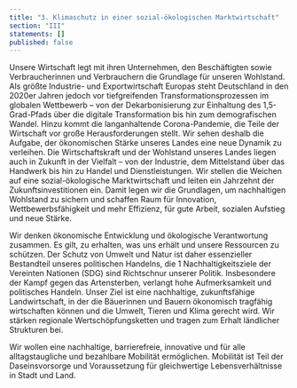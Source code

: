 ```yaml
---
title: "3. Klimaschutz in einer sozial-ökologischen Marktwirtschaft"
section: "III"
statements: []
published: false
---
```


Unsere Wirtschaft legt mit ihren Unternehmen, den Beschäftigten sowie Verbraucherinnen und Verbrauchern die Grundlage für unseren Wohlstand. Als größte Industrie- und Exportwirtschaft Europas steht Deutschland in den 2020er Jahren jedoch vor tiefgreifenden Transformationsprozessen im globalen Wettbewerb – von der Dekarbonisierung zur Einhaltung des 1,5-Grad-Pfads über die digitale Transformation bis hin zum demografischen Wandel. Hinzu kommt die langanhaltende Corona-Pandemie, die Teile der Wirtschaft vor große Herausforderungen stellt. Wir sehen deshalb die Aufgabe, der ökonomischen Stärke unseres Landes eine neue Dynamik zu verleihen. Die Wirtschaftskraft und der Wohlstand unseres Landes liegen auch in Zukunft in der Vielfalt – von der Industrie, dem Mittelstand über das Handwerk bis hin zu Handel und Dienstleistungen. Wir stellen die Weichen auf eine sozial-ökologische Marktwirtschaft und leiten ein Jahrzehnt der Zukunftsinvestitionen ein. Damit legen wir die Grundlagen, um nachhaltigen Wohlstand zu sichern und schaffen Raum für Innovation, Wettbewerbsfähigkeit und mehr Effizienz, für gute Arbeit, sozialen Aufstieg und neue Stärke.

Wir denken ökonomische Entwicklung und ökologische Verantwortung zusammen. Es gilt, zu erhalten, was uns erhält und unsere Ressourcen zu schützen. Der Schutz von Umwelt und Natur ist daher essenzieller Bestandteil unseres politischen Handelns, die 1 Nachhaltigkeitsziele der Vereinten Nationen (SDG) sind Richtschnur unserer Politik. Insbesondere der Kampf gegen das Artensterben, verlangt hohe Aufmerksamkeit und politisches Handeln. Unser Ziel ist eine nachhaltige, zukunftsfähige Landwirtschaft, in der die Bäuerinnen und Bauern ökonomisch tragfähig wirtschaften können und die Umwelt, Tieren und Klima gerecht wird. Wir stärken regionale Wertschöpfungsketten und tragen zum Erhalt ländlicher Strukturen bei.

Wir wollen eine nachhaltige, barrierefreie, innovative und für alle alltagstaugliche und bezahlbare Mobilität ermöglichen. Mobilität ist Teil der Daseinsvorsorge und Voraussetzung für gleichwertige Lebensverhältnisse in Stadt und Land.

